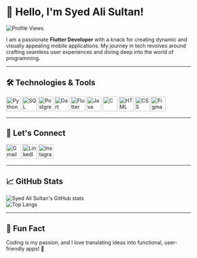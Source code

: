 # 👋 Hello, I'm Syed Ali Sultan!  
![Profile Views](https://komarev.com/ghpvc/?username=alishah18105&color=blue&style=flat-square)  

I am a passionate **Flutter Developer** with a knack for creating dynamic and visually appealing mobile applications. My journey in tech revolves around crafting seamless user experiences and diving deep into the world of programming.

---

## 🛠️ Technologies & Tools  
<p align="left">
  <a href="#"><img src="https://cdn.jsdelivr.net/gh/devicons/devicon/icons/python/python-original.svg" alt="Python" width="40" height="40"/></a>
  <a href="#"><img src="https://upload.wikimedia.org/wikipedia/commons/8/87/Sql_data_base_with_logo.png" alt="SQL" width="40" height="40"/></a>
  <a href="#"><img src="https://upload.wikimedia.org/wikipedia/commons/2/29/Postgresql_elephant.svg" alt="PostgreSQL" width="40" height="40"/></a>
  <a href="#"><img src="https://cdn.jsdelivr.net/gh/devicons/devicon/icons/dart/dart-original.svg" alt="Dart" width="40" height="40"/></a>
  <a href="#"><img src="https://cdn.jsdelivr.net/gh/devicons/devicon/icons/flutter/flutter-original.svg" alt="Flutter" width="40" height="40"/></a>
  <a href="#"><img src="https://cdn.jsdelivr.net/gh/devicons/devicon/icons/java/java-original.svg" alt="Java" width="40" height="40"/></a>
  <a href="#"><img src="https://cdn.jsdelivr.net/gh/devicons/devicon/icons/c/c-original.svg" alt="C" width="40" height="40"/></a>
  <a href="#"><img src="https://cdn.jsdelivr.net/gh/devicons/devicon/icons/html5/html5-original.svg" alt="HTML" width="40" height="40"/></a>
  <a href="#"><img src="https://cdn.jsdelivr.net/gh/devicons/devicon/icons/css3/css3-original.svg" alt="CSS" width="40" height="40"/></a>
  <a href="#"><img src="https://upload.wikimedia.org/wikipedia/commons/3/33/Figma-logo.svg" alt="Figma" width="40" height="40"/></a>
</p>


---

## 🌟 Let's Connect  
<p align="left">
  <a href="mailto:alishah18105@gmail.com"><img src="https://upload.wikimedia.org/wikipedia/commons/7/7e/Gmail_icon_%282020%29.svg" alt="Gmail" width="40" height="40"/></a>
  <a href="https://www.linkedin.com/in/syed-ali-sultan-00b402228/" target="_blank"><img src="https://cdn.jsdelivr.net/gh/devicons/devicon/icons/linkedin/linkedin-original.svg" alt="LinkedIn" width="40" height="40"/></a>
  <a href="https://www.instagram.com/ali._.shah216/" target="_blank"><img src="https://upload.wikimedia.org/wikipedia/commons/a/a5/Instagram_icon.png" alt="Instagram" width="40" height="40"/></a>
</p>

---

## 📈 GitHub Stats  
![Syed Ali Sultan's GitHub stats](https://github-readme-stats.vercel.app/api?username=alishah18105&show_icons=true&theme=radical)  
![Top Langs](https://github-readme-stats.vercel.app/api/top-langs/?username=alishah18105&layout=compact&theme=radical)

---

## 🚀 Fun Fact  
Coding is my passion, and I love translating ideas into functional, user-friendly apps! 🌟  
